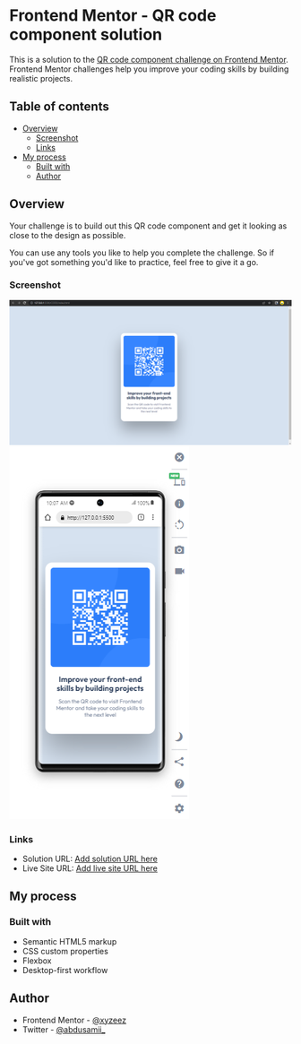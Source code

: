 # Frontend Mentor - QR code component solution

This is a solution to the [QR code component challenge on Frontend Mentor](https://www.frontendmentor.io/challenges/qr-code-component-iux_sIO_H). Frontend Mentor challenges help you improve your coding skills by building realistic projects. 

## Table of contents

- [Overview](#overview)
  - [Screenshot](#screenshot)
  - [Links](#links)
- [My process](#my-process)
  - [Built with](#built-with)
  - [Author](#author)

## Overview

Your challenge is to build out this QR code component and get it looking as close to the design as possible.

You can use any tools you like to help you complete the challenge. So if you've got something you'd like to practice, feel free to give it a go.

### Screenshot

![](./images/Desktop%20View%20Screenshot.png)
![](./images/Mobile%20View%20Screenshot.png)


### Links

- Solution URL: [Add solution URL here](https://your-solution-url.com)
- Live Site URL: [Add live site URL here](https://qr-code-component-femc.netlify.app/)

## My process

### Built with

- Semantic HTML5 markup
- CSS custom properties
- Flexbox
- Desktop-first workflow

## Author

- Frontend Mentor - [@xyzeez](https://www.frontendmentor.io/profile/xyzeez)
- Twitter - [@abdusamii_](https://twitter.com/abdusamii_)

